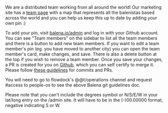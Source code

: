 We are a distributed team working from all around the world! Our marketing site has a [team page](https://www.balena.io/team/) with a map that represents all the balenistas based across the world and you can help us keep this up to date by adding your own pin :) 

To add your pin, visit [balena.io/admin](https://balena.io/admin) and log in with your Github account. You can see "Team members" on the sidebar to list all the team members and there is a button to add new team members. If you want to edit a team member's pin (eg. you have moved to another city) you can open the team member's card, make changes, and save. There is also a delete button at the top if you wish to remove a team member. Once you save your changes, a PR is created for you on [Github](https://github.com/pulls), which you can self certify to merge it. Please follow [these guidelines](https://github.com/people-os/process/blob/master/process/Commit_and_PR_Guidelines.md#commit-guidelines) for commits and PRs. 

You will need to go to flowdock's @@t/operations channel and request #access to people-os to see the above Balena git guidelines doc.

Please note that you can't include the degrees symbol or N/S/E/W in your lat/long entry on the /admin site. It will have to be in the (-)00.00000 format, negative indicating S or W. 